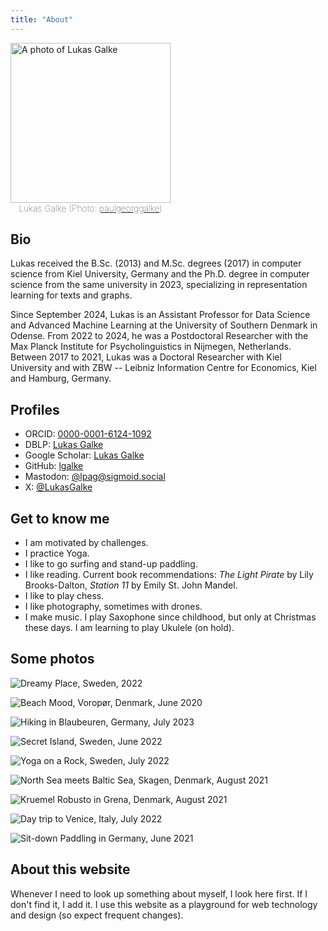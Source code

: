```yaml
---
title: "About"
---
```


 <figure style="display: inline-block; margin: 0; max-width: 256px">
<img src="assets/images/2024-08-LGalke-sw-sq-max-full-neutral.jpeg" alt="A photo of Lukas Galke" style="width: 256px; height: 256px; object-fit: cover;"/>
<figcaption style="text-align: center; font-weight: 100;">Lukas Galke (Photo: <a href="https://www.instagram.com/paulgeorggalke/">paulgeorggalke</a>)</figcaption>
</figure>


## Bio

Lukas received the B.Sc. (2013) and M.Sc. degrees (2017) in computer science from Kiel University, Germany and the Ph.D. degree in computer science from the same university in 2023, specializing in representation learning for texts and graphs. 

Since September 2024, Lukas is an Assistant Professor for Data Science and Advanced Machine Learning at the University of Southern Denmark in Odense.
From 2022 to 2024, he was a Postdoctoral Researcher
with the Max Planck Institute for Psycholinguistics in Nijmegen, Netherlands.
Between 2017 to 2021, Lukas was a Doctoral Researcher with Kiel University and with 
ZBW -- Leibniz Information Centre for Economics, Kiel and Hamburg, Germany.  

## Profiles

- ORCID: [0000-0001-6124-1092](https://orcid.org/0000-0001-6124-1092)
- DBLP: [Lukas Galke](https://dblp.org/pid/200/7830.html)
- Google Scholar: [Lukas Galke](https://scholar.google.de/citations?hl=en&pli=1&user=AHGGdYQAAAAJ)
- GitHub: [lgalke](https://github.com/lgalke)
- Mastodon: [@lpag@sigmoid.social](https://sigmoid.social/@lpag)
- X: [@LukasGalke](https://x.com/LukasGalke)

## Get to know me

- I am motivated by challenges.
- I practice Yoga.
- I like to go surfing and stand-up paddling.
- I like reading.  Current book recommendations: *The Light Pirate* by Lily Brooks-Dalton, *Station 11* by Emily St. John Mandel.
- I like to play chess. 
- I like photography, sometimes with drones.
- I make music. I play Saxophone since childhood, but only at Christmas these days. I am learning to play Ukulele (on hold).

## Some photos

![Dreamy Place, Sweden, 2022](assets/images/DC71A997-35F8-476D-BB97-D94680B51897.jpeg)

![Beach Mood, Voropør, Denmark, June 2020](assets/images/2020-07-Denmark-beach-mood-Voropor.jpeg)

![Hiking in Blaubeuren, Germany, July 2023](assets/images/2023-07-Germany_hiking-in-Blaubeuren.jpeg)

![Secret Island, Sweden, June 2022](assets/images/2022-06-Sweden_secret-island_Spatz-1_LG.jpg)

![Yoga on a Rock, Sweden, July 2022](assets/images/2022-07-Sweden_yoga-on-a-rock_Spatz-1_LG.jpg)

![North Sea meets Baltic Sea, Skagen, Denmark, August 2021](assets/images/2021-08-Denmark_North-Sea-meets-Baltic-Sea_LG.jpeg)

![Kruemel Robusto in Grena, Denmark, August 2021](assets/images/2021-08-Denmark-Grena_Kruemel-Robusto_LG.jpeg)

![Day trip to Venice, Italy, July 2022](assets/images/2022-07-Italy_day-trip-to-Venice_LG.jpeg)

![Sit-down Paddling in Germany, June 2021](assets/images/2021-06-Germany-SUP.jpeg)


## About this website 

Whenever I need to look up something about myself, I look here first.  If I don't find it, I add it. I use this website as a playground
for web technology and design (so expect frequent changes).

